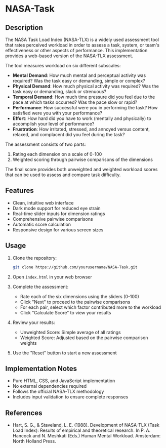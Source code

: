 # NASA-Task

## Description

The NASA Task Load Index (NASA-TLX) is a widely used assessment tool that rates perceived workload in order to assess a task, system, or team's effectiveness or other aspects of performance. This implementation provides a web-based version of the NASA-TLX assessment.

The tool measures workload on six different subscales:

- **Mental Demand**: How much mental and perceptual activity was required? Was the task easy or demanding, simple or complex?
- **Physical Demand**: How much physical activity was required? Was the task easy or demanding, slack or strenuous?
- **Temporal Demand**: How much time pressure did you feel due to the pace at which tasks occurred? Was the pace slow or rapid?
- **Performance**: How successful were you in performing the task? How satisfied were you with your performance?
- **Effort**: How hard did you have to work (mentally and physically) to accomplish your level of performance?
- **Frustration**: How irritated, stressed, and annoyed versus content, relaxed, and complacent did you feel during the task?

The assessment consists of two parts:

1. Rating each dimension on a scale of 0-100
2. Weighted scoring through pairwise comparisons of the dimensions

The final score provides both unweighted and weighted workload scores that can be used to assess and compare task difficulty.

## Features

- Clean, intuitive web interface
- Dark mode support for reduced eye strain
- Real-time slider inputs for dimension ratings
- Comprehensive pairwise comparisons
- Automatic score calculation
- Responsive design for various screen sizes

## Usage

1. Clone the repository:

   ```bash
   git clone https://github.com/yourusername/NASA-Task.git
   ```

2. Open `index.html` in your web browser

3. Complete the assessment:
   - Rate each of the six dimensions using the sliders (0-100)
   - Click "Next" to proceed to the pairwise comparisons
   - For each pair, select which factor contributed more to the workload
   - Click "Calculate Score" to view your results

4. Review your results:
   - Unweighted Score: Simple average of all ratings
   - Weighted Score: Adjusted based on the pairwise comparison weights

5. Use the "Reset" button to start a new assessment

## Implementation Notes

- Pure HTML, CSS, and JavaScript implementation
- No external dependencies required
- Follows the official NASA-TLX methodology
- Includes input validation to ensure complete responses

## References

- Hart, S. G., & Staveland, L. E. (1988). Development of NASA-TLX (Task Load Index): Results of empirical and theoretical research. In P. A. Hancock and N. Meshkati (Eds.) Human Mental Workload. Amsterdam: North Holland Press.
